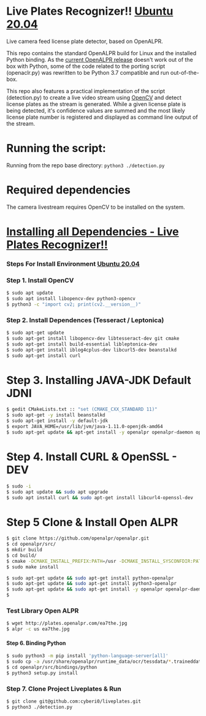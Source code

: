# Live Plates Recognizer!! [Ubuntu 20.04](#)
Live camera feed license plate detector, based on OpenALPR.

This repo contains the standard OpenALPR build for Linux and the installed Python binding. 
As the [current OpenALPR release](https://github.com/openalpr/openalpr/releases) doesn't work out of the box with Python, some of the 
code related to the porting script (openaclr.py) was rewritten to be Python 3.7 compatible and run out-of-the-box.

This repo also features a practical implementation of the script (detection.py) to create a live video stream using 
[OpenCV](https://github.com/opencv/opencv) and detect license plates as the stream is generated. While a given license plate
is being detected, it's confidence values are summed and the most likely license plate number is registered and displayed as 
command line output of the stream. 

# Running the script:

Running from the repo base directory: 
`python3 ./detection.py`

# Required dependencies
The camera livestream requires OpenCV to be installed on the system. 

# [Installing all Dependencies - Live Plates Recognizer!!](#)
### Steps For Install Environment [Ubuntu 20.04](#)
### Step 1.  Install OpenCV
 ```sh
$ sudo apt update
$ sudo apt install libopencv-dev python3-opencv
$ python3 -c "import cv2; print(cv2.__version__)"
```

### Step 2. Install Dependences (Tesseract / Leptonica)
```sh
$ sudo apt-get update
$ sudo apt-get install libopencv-dev libtesseract-dev git cmake
$ sudo apt-get install build-essential libleptonica-dev
$ sudo apt-get install iblog4cplus-dev libcurl5-dev beanstalkd
$ sudo apt-get install curl
```

# Step 3. Installing JAVA-JDK Default JDNI
```sh
$ gedit CMakeLists.txt :: "set (CMAKE_CXX_STANDARD 11)"
$ sudo apt-get -y install beanstalkd
$ sudo apt-get install -y default-jdk
$ export JAVA_HOME=/usr/lib/jvm/java-1.11.0-openjdk-amd64
$ sudo apt-get update && apt-get install -y openalpr openalpr-daemon openalpr-utils libopenalpr-dev
```

# Step 4. Install CURL & OpenSSL - DEV
```sh
$ sudo -i
$ sudo apt update && sudo apt upgrade 
$ sudo apt install curl && sudo apt-get install libcurl4-openssl-dev
```

# Step 5 Clone & Install Open ALPR
```sh
$ git clone https://github.com/openalpr/openalpr.git
$ cd openalpr/src/
$ mkdir build
$ cd build/
$ cmake -DCMAKE_INSTALL_PREFIX:PATH=/usr -DCMAKE_INSTALL_SYSCONFDIR:PATH=/etc ..
$ sudo make install
```

```sh
$ sudo apt-get update && sudo apt-get install python-openalpr
$ sudo apt-get update && sudo apt-get install python3-openalpr
$ sudo apt-get update && sudo apt-get install -y openalpr openalpr-daemon openalpr-utils libopenalpr-dev
$
```

### Test Library Open ALPR
```sh
$ wget http://plates.openalpr.com/ea7the.jpg
$ alpr -c us ea7the.jpg
```

#### Step 6. Binding Python
```sh
$ sudo python3 -m pip install 'python-language-server[all]'
$ sudo cp -a /usr/share/openalpr/runtime_data/ocr/tessdata/*.traineddata /usr/share/openalpr/runtime_data/ocr/
$ cd openalpr/src/bindings/python
$ python3 setup.py install
```

### Step 7. Clone Project Liveplates & Run
```sh
$ git clone git@github.com:cyberi0/liveplates.git
$ python3 ./detection.py
```

